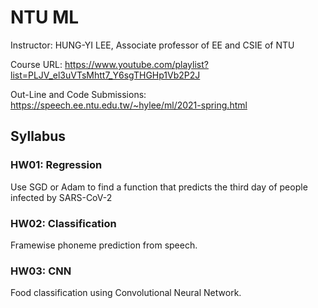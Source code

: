 # NTU ML

Instructor: HUNG-YI LEE, Associate professor of EE and CSIE of NTU

Course URL: https://www.youtube.com/playlist?list=PLJV_el3uVTsMhtt7_Y6sgTHGHp1Vb2P2J

Out-Line and Code Submissions: https://speech.ee.ntu.edu.tw/~hylee/ml/2021-spring.html



## Syllabus

### HW01: Regression

Use SGD or Adam to find a function that predicts the third day of people infected by SARS-CoV-2

### HW02: Classification

Framewise phoneme prediction from speech.

### HW03: CNN

Food classification using Convolutional Neural Network.


